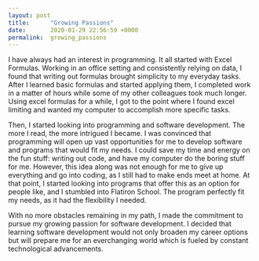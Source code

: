 ```yaml
---
layout: post
title:      "Growing Passions"
date:       2020-01-29 22:56:59 +0000
permalink:  growing_passions
---
```


I have always had an interest in programming. It all started with Excel Formulas. Working in an office setting and consistently relying on data, I found that writing out formulas brought simplicity to my everyday tasks. After I learned basic formulas and started applying them, I completed work in a matter of hours while some of my other colleagues took much longer. Using excel formulas for a while, I got to the point where I found excel limiting and wanted my computer to accomplish more specific tasks. 

Then, I started looking into programming and software development. The more I read, the more intrigued I became. I was convinced that programming will open up vast opportunities for me to develop software and programs that would fit my needs. I could save my time and energy on the fun stuff: writing out code, and have my computer do the boring stuff for me. However, this idea along was not enough for me to give up everything and go into coding, as I still had to make ends meet at home. At that point, I started looking into programs that offer this as an option for people like, and I stumbled into Flatiron School. The program perfectly fit my needs, as it had the flexibility I needed. 

With no more obstacles remaining in my path, I made the commitment to pursue my growing passion for software development. I decided that learning software development would not only broaden my career options but will prepare me for an everchanging world which is fueled by constant technological advancements. 

